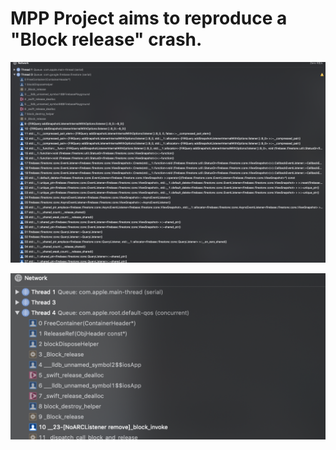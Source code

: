# MPP Project aims to reproduce a "Block release" crash. 

<!--We were facing an issue using Firebase in MPP project. -->
<!---->
<!--~~~swift-->
<!--func listener(block: @escaping (Any) -> KotlinUnit) -> Removable {-->
<!--    let to = TestObject(mark: "listenet T.O.")-->
<!--    return NoARCListener { _ in-->
<!--        debugPrint("\(to)")-->
<!--        _ = block(to)-->
<!--    }-->
<!--}-->
<!--~~~-->
<!---->
<!--~~~swift-->
<!--class FirebaseFactory: Factory {-->
<!--    typealias SuccessHandler = (Any) -> KotlinUnit-->
<!---->
<!--    let db = Firestore.firestore()-->
<!---->
<!--    func listener(block: @escaping (Any) -> KotlinUnit) -> Removable {-->
<!--        return FirebaseListener(db: db, success: block)-->
<!--    }-->
<!--}-->
<!---->
<!--class FirebaseListener: Removable {-->
<!--    var listener: ListenerRegistration?-->
<!--    init(db: Firestore, success: @escaping (Any) -> KotlinUnit) {-->
<!--        listener = db.collection("users").addSnapshotListener { snapshot, error in-->
<!--            if let snapshot = snapshot {-->
<!--                _ = success(snapshot.documents)-->
<!--            }-->
<!---->
<!--            if let error = error {-->
<!--                debugPrint("error: \(error)")-->
<!--            }-->
<!--        }-->
<!--    }-->
<!---->
<!--    func remove() {-->
<!--        listener?.remove()-->
<!--    }-->
<!--}-->
<!--~~~-->
<!---->
<!--~~~objective-c-->
<!--@implementation NoARCListener-->
<!---->
<!--- (instancetype)initWithBlock:(ListenerBlock)block {-->
<!--    if (self = [super init]) {-->
<!--        _listenerBlock = [block retain];-->
<!--    }-->
<!---->
<!--    return self;-->
<!--}-->
<!---->
<!--- (void)remove {-->
<!--    dispatch_async(dispatch_get_global_queue( DISPATCH_QUEUE_PRIORITY_DEFAULT, 0), ^(void) {-->
<!--        [_listenerBlock release];-->
<!--    });-->
<!--}-->
<!--~~~-->
<!---->
<!--~~~cotlin-->
<!--var listener: Removable? = null-->
<!--fun  requestListener() {-->
<!--    listener = factory.listener(block = {-->
<!--        println("success: $it")-->
<!--    })-->
<!--}-->
<!---->
<!--fun releaseListener() {-->
<!--    listener?.remove()-->
<!--    listener = null-->
<!--}-->
<!--~~~-->

![Firebase crash](firebase-crash-stacktrace.png)


![Non ARC library crash](custom-impl-stacktrace.png)
